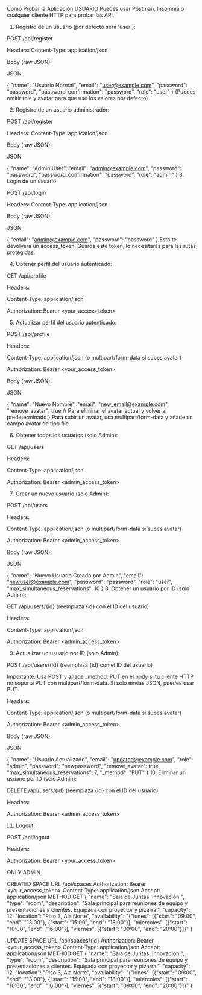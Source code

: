 Cómo Probar la Aplicación USUARIO
Puedes usar Postman, Insomnia o cualquier cliente HTTP para probar las API.

1. Registro de un usuario (por defecto será 'user'):

POST /api/register

Headers: Content-Type: application/json

Body (raw JSON):

JSON

{
    "name": "Usuario Normal",
    "email": "user@example.com",
    "password": "password",
    "password_confirmation": "password",
    "role": "user"
}
(Puedes omitir role y avatar para que use los valores por defecto)

2. Registro de un usuario administrador:

POST /api/register

Headers: Content-Type: application/json

Body (raw JSON):

JSON

{
    "name": "Admin User",
    "email": "admin@example.com",
    "password": "password",
    "password_confirmation": "password",
    "role": "admin"
}
3. Login de un usuario:

POST /api/login

Headers: Content-Type: application/json

Body (raw JSON):

JSON

{
    "email": "admin@example.com",
    "password": "password"
}
Esto te devolverá un access_token. Guarda este token, lo necesitarás para las rutas protegidas.

4. Obtener perfil del usuario autenticado:

GET /api/profile

Headers:

Content-Type: application/json

Authorization: Bearer <your_access_token>

5. Actualizar perfil del usuario autenticado:

POST /api/profile

Headers:

Content-Type: application/json (o multipart/form-data si subes avatar)

Authorization: Bearer <your_access_token>

Body (raw JSON):

JSON

{
    "name": "Nuevo Nombre",
    "email": "new_email@example.com",
    "remove_avatar": true // Para eliminar el avatar actual y volver al predeterminado
}
Para subir un avatar, usa multipart/form-data y añade un campo avatar de tipo file.

6. Obtener todos los usuarios (solo Admin):

GET /api/users

Headers:

Content-Type: application/json

Authorization: Bearer <admin_access_token>

7. Crear un nuevo usuario (solo Admin):

POST /api/users

Headers:

Content-Type: application/json (o multipart/form-data si subes avatar)

Authorization: Bearer <admin_access_token>

Body (raw JSON):

JSON

{
    "name": "Nuevo Usuario Creado por Admin",
    "email": "newuser@example.com",
    "password": "password",
    "role": "user",
    "max_simultaneous_reservations": 10
}
8. Obtener un usuario por ID (solo Admin):

GET /api/users/{id} (reemplaza {id} con el ID del usuario)

Headers:

Content-Type: application/json

Authorization: Bearer <admin_access_token>

9. Actualizar un usuario por ID (solo Admin):

POST /api/users/{id} (reemplaza {id} con el ID del usuario)

Importante: Usa POST y añade _method: PUT en el body si tu cliente HTTP no soporta PUT con multipart/form-data. Si solo envías JSON, puedes usar PUT.

Headers:

Content-Type: application/json (o multipart/form-data si subes avatar)

Authorization: Bearer <admin_access_token>

Body (raw JSON):

JSON

{
    "name": "Usuario Actualizado",
    "email": "updated@example.com",
    "role": "admin",
    "password": "newpassword",
    "remove_avatar": true,
    "max_simultaneous_reservations": 7,
    "_method": "PUT"
}
10. Eliminar un usuario por ID (solo Admin):

DELETE /api/users/{id} (reemplaza {id} con el ID del usuario)

Headers:

Authorization: Bearer <admin_access_token>

11. Logout:

POST /api/logout

Headers:

Authorization: Bearer <your_access_token>


ONLY ADMIN

CREATED SPACE
URL /api/spaces
Authorization: Bearer <your_access_token>
Content-Type: application/json
Accept: application/json
METHOD GET 
{
    "name": "Sala de Juntas 'Innovación'",
    "type": "room",
    "description": "Sala principal para reuniones de equipo y presentaciones a clientes. Equipada con proyector y pizarra.",
    "capacity": 12,
    "location": "Piso 3, Ala Norte",
    "availability": "{\"lunes\": [{\"start\": \"09:00\", \"end\": \"13:00\"}, {\"start\": \"15:00\", \"end\": \"18:00\"}], \"miercoles\": [{\"start\": \"10:00\", \"end\": \"16:00\"}], \"viernes\": [{\"start\": \"09:00\", \"end\": \"20:00\"}]}"
}

UPDATE SPACE
URL /api/spaces/{id}
Authorization: Bearer <your_access_token>
Content-Type: application/json
Accept: application/json
METHOD GET 
{
    "name": "Sala de Juntas 'Innovación'",
    "type": "room",
    "description": "Sala principal para reuniones de equipo y presentaciones a clientes. Equipada con proyector y pizarra.",
    "capacity": 12,
    "location": "Piso 3, Ala Norte",
    "availability": "{\"lunes\": [{\"start\": \"09:00\", \"end\": \"13:00\"}, {\"start\": \"15:00\", \"end\": \"18:00\"}], \"miercoles\": [{\"start\": \"10:00\", \"end\": \"16:00\"}], \"viernes\": [{\"start\": \"09:00\", \"end\": \"20:00\"}]}"
}